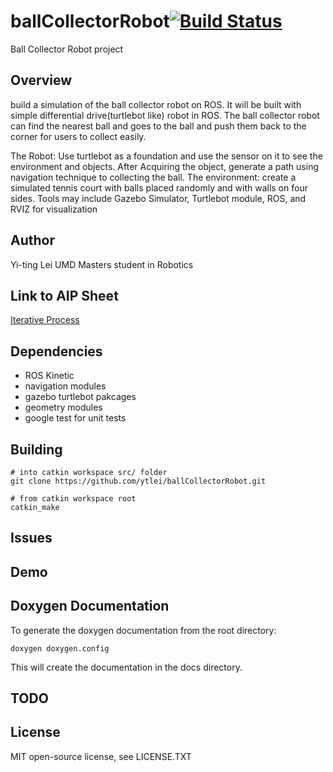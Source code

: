 # ballCollectorRobot[![Build Status](https://travis-ci.org/ytlei/ballCollectorRobot.svg?branch=master)](https://travis-ci.org/ytlei/ballCollectorRobot)

Ball Collector Robot project

## Overview
build a simulation of the ball collector robot on ROS. It will be built with simple differential drive(turtlebot like) robot in ROS. The ball collector robot can find the nearest ball and goes to the ball and push them back to the corner for users to collect easily.

The Robot: Use turtlebot as a foundation and use the sensor on it to see the environment and objects. After Acquiring the object, generate a path using navigation technique to collecting the ball.
The environment: create a simulated tennis court with balls placed randomly and with
walls on four sides.
Tools may include Gazebo Simulator, Turtlebot module, ROS, and RVIZ for visualization

## Author
Yi-ting Lei
UMD Masters student in Robotics

## Link to AIP Sheet
[Iterative Process](https://docs.google.com/a/umd.edu/spreadsheets/d/1lzo7GK30SF71DnFegieKbuoOMx1Z_jcZFoYa5Z1Lw1A/edit?usp=sharing)

## Dependencies
 * ROS Kinetic
 * navigation modules
 * gazebo turtlebot pakcages
 * geometry modules
 * google test for unit tests

## Building

```
# into catkin workspace src/ folder
git clone https://github.com/ytlei/ballCollectorRobot.git

# from catkin workspace root
catkin_make 
```
## Issues

## Demo

## Doxygen Documentation

To generate the doxygen documentation from the root directory:

```
doxygen doxygen.config
```

This will create the documentation in the docs directory.

## TODO

## License
MIT open-source license, see LICENSE.TXT
